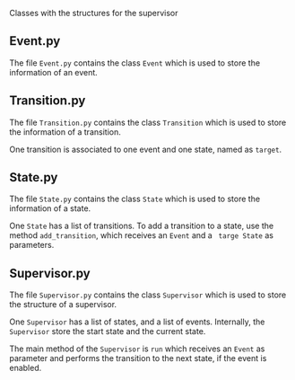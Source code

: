 Classes with the structures for the supervisor


## Event.py

The file ```Event.py``` contains the class ```Event``` which is used to store the information of an event. 

## Transition.py

The file ```Transition.py``` contains the class ```Transition``` which is used to store the information of a transition.

One transition is associated to one event and one state, named as ```target```.

## State.py

The file ```State.py``` contains the class ```State``` which is used to store the information of a state.

One ```State``` has a list of transitions. To add a transition to a state, use the method ```add_transition```, which receives an ```Event``` and a  ``` targe State``` as parameters.

## Supervisor.py

The file ```Supervisor.py``` contains the class ```Supervisor``` which is used to store the structure of a supervisor.

One ```Supervisor``` has a list of states, and a list of events.
Internally, the ```Supervisor``` store the start state and the current state.

The main method of the ```Supervisor``` is ```run``` which receives an ```Event``` as parameter and performs the transition to the next state, if the event is enabled.
